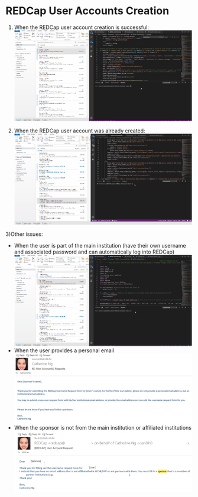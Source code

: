 # REDCap User Accounts Creation
1) When the REDCap user account creation is successful:
![](Enable_Survey_3.gif)

2) When the REDCap user account was already created:
![](Enable_Survey.gif)


3)Other issues:
<ul>
  <li>When the user is part of the main institution (have their own username and associated password and can automatically log into REDCap)</li>
  <IMG SRC="Enable_Survey_2.gif">
  <li> When the user provides a personal email </li>
  <IMG SRC="personalemail.png">
  <li> When the sponsor is not from the main institution or affiliated institutions </li>
  <IMG SRC="sponsemail.png">
</ul>
